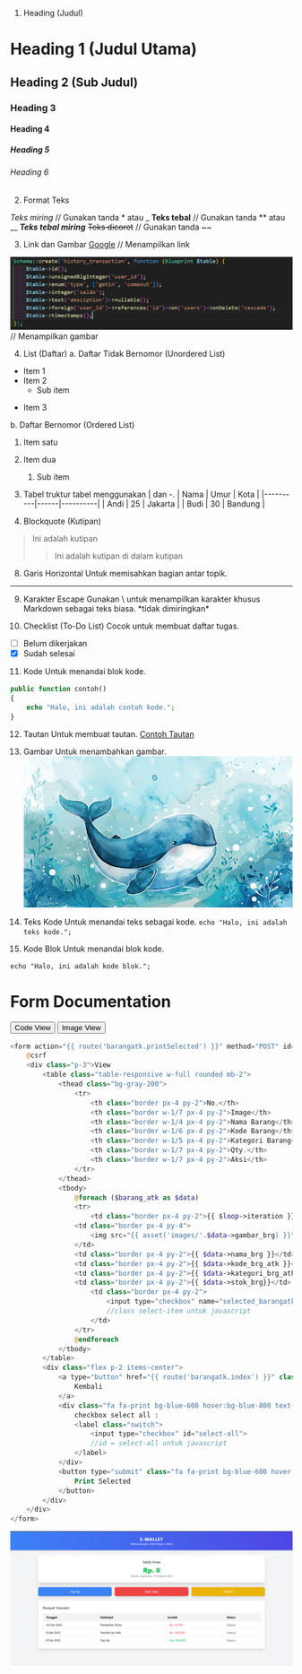 1. Heading (Judul)

# Heading 1 (Judul Utama)
## Heading 2 (Sub Judul)
### Heading 3
#### Heading 4
##### Heading 5
###### Heading 6


2. Format Teks

*Teks miring*        // Gunakan tanda * atau _
**Teks tebal**       // Gunakan tanda ** atau __
***Teks tebal miring***
~~Teks dicoret~~     // Gunakan tanda ~~


3. Link dan Gambar
[Google](https://www.google.com)     // Menampilkan link

![Contoh Gambar](../images/history_transaction_migration.png) // Menampilkan gambar

4. List (Daftar)
a. Daftar Tidak Bernomor (Unordered List)
- Item 1
- Item 2
  - Sub item
* Item 3

b. Daftar Bernomor (Ordered List)
1. Item satu
2. Item dua
   1. Sub item

6. Tabel
truktur tabel menggunakan | dan -.
| Nama     | Umur | Kota     |
|----------|------|----------|
| Andi     | 25   | Jakarta  |
| Budi     | 30   | Bandung  |


7. Blockquote (Kutipan)
> Ini adalah kutipan
>> Ini adalah kutipan di dalam kutipan


8. Garis Horizontal
Untuk memisahkan bagian antar topik.
---

9. Karakter Escape
Gunakan \ untuk menampilkan karakter khusus Markdown sebagai teks biasa.
\*tidak dimiringkan\*

10. Checklist (To-Do List)
Cocok untuk membuat daftar tugas.
- [ ] Belum dikerjakan
- [x] Sudah selesai

11. Kode
Untuk menandai blok kode.
```php
public function contoh()
{
    echo "Halo, ini adalah contoh kode.";
}
```
12. Tautan
Untuk membuat tautan.
[Contoh Tautan](https://www.contoh.com)

13. Gambar
Untuk menambahkan gambar.
![Deskripsi Gambar](../images/paus.jpg)

14. Teks Kode
Untuk menandai teks sebagai kode.
`echo "Halo, ini adalah teks kode.";`

15. Kode Blok
Untuk menandai blok kode.
```
echo "Halo, ini adalah kode blok.";
```




# Form Documentation

<div class="tab-container">
  <div class="tab-buttons">
    <button class="tab-button active" data-tab="code">Code View</button>
    <button class="tab-button" data-tab="image">Image View</button>
  </div>
  <div class="tab-content">
    <div class="tab-pane active" data-tab="code">

```PHP
<form action="{{ route('barangatk.printSelected') }}" method="POST" id="print-form">
	@csrf
	<div class="p-3">View
		<table class="table-responsive w-full rounded mb-2">
			<thead class="bg-gray-200">
				<tr>
					<th class="border px-4 py-2">No.</th>
					<th class="border w-1/7 px-4 py-2">Image</th>
					<th class="border w-1/4 px-4 py-2">Nama Barang</th>
					<th class="border w-1/6 px-4 py-2">Kode Barang</th>
					<th class="border w-1/5 px-4 py-2">Kategori Barang</th>
					<th class="border w-1/7 px-4 py-2">Qty.</th>
					<th class="border w-1/7 px-4 py-2">Aksi</th>
				</tr>
			</thead>
			<tbody>
				@foreach ($barang_atk as $data)
				<tr>
					<td class="border px-4 py-2">{{ $loop->iteration }}</td>                            
				<td class="border px-4 py-4">
					<img src="{{ asset('images/'.$data->gambar_brg) }}" class="zoomable-image -pointer rounded shadow-lg" alt="Image of {{ $data->nama_brg }}">
				</td>
				<td class="border px-4 py-2">{{ $data->nama_brg }}</td>
				<td class="border px-4 py-2">{{ $data->kode_brg_atk }}</td>
				<td class="border px-4 py-2">{{ $data->kategori_brg_atk }}</td>
				<td class="border px-4 py-2">{{ $data->stok_brg}}</td>
					<td class="border px-4 py-2">
						<input type="checkbox" name="selected_barangatk[]" value="{{ $data->id }}" class="select-item">
						//class select-item untuk javascript
					</td>
				</tr>
				@endforeach
			</tbody>
		</table>
		<div class="flex p-2 items-center">
			<a type="button" href="{{ route('barangatk.index') }}" class="fa fa-arrow-left bg-red-600 hover:bg-blue-800 text-white font-bold py-2 px-4 rounded-full">
				Kembali
			</a>
			<div class="fa fa-print bg-blue-600 hover:bg-blue-800 text-white font-bold py-2 px-4 rounded-full mx-2">
				checkbox select all :
				<label class="switch">
					<input type="checkbox" id="select-all">
					//id = select-all untuk javascript
				</label>
			</div>
			<button type="submit" class="fa fa-print bg-blue-600 hover:bg-blue-800 text-white font-bold py-2 px-4 rounded-full">
				Print Selected
			</button>
		</div>
	</div>
</form>
```

  </div>
<div class="tab-pane" data-tab="image">

  ![Description of paus image](../images/view_user.png)
</div>